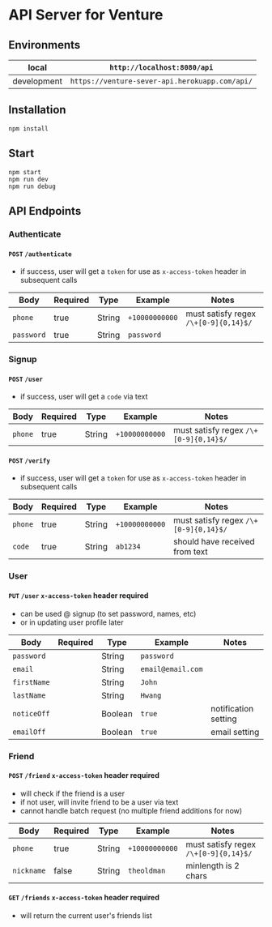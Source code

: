 # API Server for Venture

## Environments

|local| `http://localhost:8080/api`|
|-----|-----|
|development| `https://venture-sever-api.herokuapp.com/api/`|

## Installation

```
npm install
```

## Start

```
npm start
npm run dev
npm run debug
```

## API Endpoints

### Authenticate

#### `POST` `/authenticate`
* if success, user will get a `token` for use as `x-access-token` header in subsequent calls

|Body|Required|Type|Example|Notes|
|-----|-----|-----|-----|-----|
|`phone`|true|String|`+10000000000`|must satisfy regex `/\+[0-9]{0,14}$/`|
|`password`|true|String|`password`||

### Signup

#### `POST` `/user`
* if success, user will get a `code` via text

|Body|Required|Type|Example|Notes|
|-----|-----|-----|-----|-----|
|`phone`|true|String|`+10000000000`|must satisfy regex `/\+[0-9]{0,14}$/`|

#### `POST` `/verify`
* if success, user will get a `token` for use as `x-access-token` header in subsequent calls

|Body|Required|Type|Example|Notes|
|-----|-----|-----|-----|-----|
|`phone`|true|String|`+10000000000`|must satisfy regex `/\+[0-9]{0,14}$/`|
|`code`|true|String|`ab1234`|should have received from text|

### User 

#### `PUT` `/user` `x-access-token` header required
* can be used @ signup (to set password, names, etc)
* or in updating user profile later

|Body|Required|Type|Example|Notes|
|-----|-----|-----|-----|-----|
|`password`||String|`password`||
|`email`||String|`email@email.com`||
|`firstName`||String|`John`||
|`lastName`||String|`Hwang`||
|`noticeOff`||Boolean|`true`|notification setting|
|`emailOff`||Boolean|`true`|email setting|

### Friend

#### `POST` `/friend` `x-access-token` header required
* will check if the friend is a user
* if not user, will invite friend to be a user via text
* cannot handle batch request (no multiple friend additions for now)

|Body|Required|Type|Example|Notes|
|-----|-----|-----|-----|-----|
|`phone`|true|String|`+10000000000`|must satisfy regex `/\+[0-9]{0,14}$/`|
|`nickname`|false|String|`theoldman`|minlength is 2 chars|

#### `GET` `/friends` `x-access-token` header required
* will return the current user's friends list
